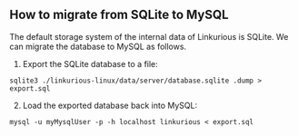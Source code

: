## How to migrate from SQLite to MySQL

The default storage system of the internal data of Linkurious is SQLite. We can migrate the database to MySQL as follows.

1) Export the SQLite database to a file:

```sqlite3 ./linkurious-linux/data/server/database.sqlite .dump > export.sql```

2) Load the exported database back into MySQL:

```mysql -u myMysqlUser -p -h localhost linkurious < export.sql```
